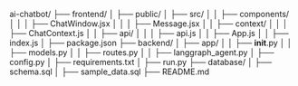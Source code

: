 ai-chatbot/
├── frontend/
│   ├── public/
│   ├── src/
│   │   ├── components/
│   │   │   ├── ChatWindow.jsx
│   │   │   ├── Message.jsx
│   │   ├── context/
│   │   │   ├── ChatContext.js
│   │   ├── api/
│   │   │   ├── api.js
│   │   ├── App.js
│   │   ├── index.js
│   ├── package.json
├── backend/
│   ├── app/
│   │   ├── __init__.py
│   │   ├── models.py
│   │   ├── routes.py
│   │   ├── langgraph_agent.py
│   ├── config.py
│   ├── requirements.txt
│   ├── run.py
├── database/
│   ├── schema.sql
│   ├── sample_data.sql
├── README.md
